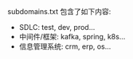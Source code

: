 
subdomains.txt 包含了如下内容:

- SDLC: test, dev, prod...
- 中间件/框架: kafka, spring, k8s...
- 信息管理系统: crm, erp, os...